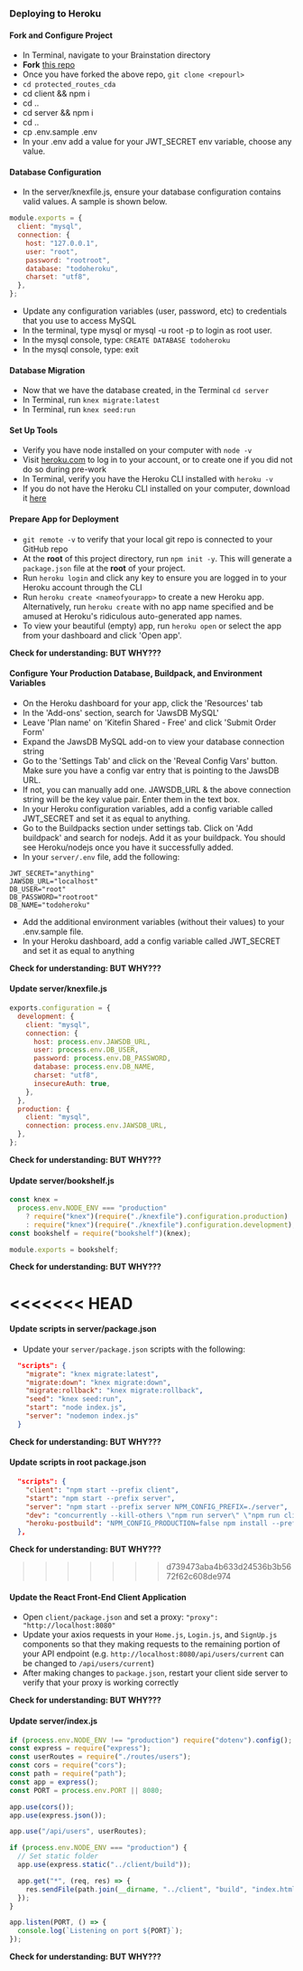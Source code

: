 ### Deploying to Heroku

#### Fork and Configure Project

- In Terminal, navigate to your Brainstation directory
- **Fork** [this repo](https://github.com/cececlar/protected_routes_cda)
- Once you have forked the above repo, `git clone <repourl>`
- `cd protected_routes_cda`
- cd client && npm i
- cd ..
- cd server && npm i
- cd ..
- cp .env.sample .env
- In your .env add a value for your JWT_SECRET env variable, choose any value.

#### Database Configuration

- In the server/knexfile.js, ensure your database configuration contains valid values. A sample is shown below.

```js
module.exports = {
  client: "mysql",
  connection: {
    host: "127.0.0.1",
    user: "root",
    password: "rootroot",
    database: "todoheroku",
    charset: "utf8",
  },
};
```

- Update any configuration variables (user, password, etc) to credentials that you use to access MySQL
- In the terminal, type mysql or mysql -u root -p to login as root user.
- In the mysql console, type: `CREATE DATABASE todoheroku`
- In the mysql console, type: exit

#### Database Migration

- Now that we have the database created, in the Terminal `cd server`
- In Terminal, run `knex migrate:latest`
- In Terminal, run `knex seed:run`

#### Set Up Tools

- Verify you have node installed on your computer with `node -v`
- Visit [heroku.com](https://heroku.com) to log in to your account, or to create one if you did not do so during pre-work
- In Terminal, verify you have the Heroku CLI installed with `heroku -v`
- If you do not have the Heroku CLI installed on your computer, download it [here](https://devcenter.heroku.com/articles/getting-started-with-nodejs#set-up)

#### Prepare App for Deployment

- `git remote -v` to verify that your local git repo is connected to your GitHub repo
- At the **root** of this project directory, run `npm init -y`. This will generate a `package.json` file at the **root** of your project.
- Run `heroku login` and click any key to ensure you are logged in to your Heroku account through the CLI
- Run `heroku create <nameofyourapp>` to create a new Heroku app. Alternatively, run `heroku create` with no app name specified and be amused at Heroku's ridiculous auto-generated app names.
- To view your beautiful (empty) app, run `heroku open` or select the app from your dashboard and click 'Open app'.

**Check for understanding: BUT WHY???**

#### Configure Your Production Database, Buildpack, and Environment Variables

- On the Heroku dashboard for your app, click the 'Resources' tab
- In the 'Add-ons' section, search for 'JawsDB MySQL'
- Leave 'Plan name' on 'Kitefin Shared - Free' and click 'Submit Order Form'
- Expand the JawsDB MySQL add-on to view your database connection string
- Go to the 'Settings Tab' and click on the 'Reveal Config Vars' button. Make sure you have a config var entry that is pointing to the JawsDB URL.​
- If not, you can manually add one. JAWSDB_URL & the above connection string will be the key value pair. Enter them in the text box.​
- In your Heroku configuration variables, add a config variable called JWT_SECRET and set it as equal to anything.
- Go to the Buildpacks section under settings tab. Click on 'Add buildpack' and search for nodejs. Add it as your buildpack. You should see Heroku/nodejs once you have it successfully added.​
- In your `server/.env` file, add the following:

```
JWT_SECRET="anything"
JAWSDB_URL="localhost"
DB_USER="root"
DB_PASSWORD="rootroot"
DB_NAME="todoheroku"
```

- Add the additional environment variables (without their values) to your .env.sample file.
- In your Heroku dashboard, add a config variable called JWT_SECRET and set it as equal to anything

**Check for understanding: BUT WHY???**

#### Update server/knexfile.js

```js
exports.configuration = {
  development: {
    client: "mysql",
    connection: {
      host: process.env.JAWSDB_URL,
      user: process.env.DB_USER,
      password: process.env.DB_PASSWORD,
      database: process.env.DB_NAME,
      charset: "utf8",
      insecureAuth: true,
    },
  },
  production: {
    client: "mysql",
    connection: process.env.JAWSDB_URL,
  },
};
```

**Check for understanding: BUT WHY???**

#### Update server/bookshelf.js

```js
const knex =
  process.env.NODE_ENV === "production"
    ? require("knex")(require("./knexfile").configuration.production)
    : require("knex")(require("./knexfile").configuration.development);
const bookshelf = require("bookshelf")(knex);

module.exports = bookshelf;
```

**Check for understanding: BUT WHY???**

# <<<<<<< HEAD

#### Update scripts in server/package.json

- Update your `server/package.json` scripts with the following:

```json
  "scripts": {
    "migrate": "knex migrate:latest",
    "migrate:down": "knex migrate:down",
    "migrate:rollback": "knex migrate:rollback",
    "seed": "knex seed:run",
    "start": "node index.js",
    "server": "nodemon index.js"
  }
```

**Check for understanding: BUT WHY???**

#### Update scripts in root package.json

```json
  "scripts": {
    "client": "npm start --prefix client",
    "start": "npm start --prefix server",
    "server": "npm start --prefix server NPM_CONFIG_PREFIX=./server",
    "dev": "concurrently --kill-others \"npm run server\" \"npm run client\"",
    "heroku-postbuild": "NPM_CONFIG_PRODUCTION=false npm install --prefix client && npm install --prefix server && npm run build --prefix client"
  },
```

**Check for understanding: BUT WHY???**

> > > > > > > d739473aba4b633d24536b3b5672f62c608de974

#### Update the React Front-End Client Application

- Open `client/package.json` and set a proxy: `"proxy": "http://localhost:8080"`
- Update your axios requests in your `Home.js`, `Login.js`, and `SignUp.js` components so that they making requests to the remaining portion of your API endpoint (e.g. `http://localhost:8080/api/users/current` can be changed to `/api/users/current`)
- After making changes to `package.json`, restart your client side server to verify that your proxy is working correctly

**Check for understanding: BUT WHY???**

#### Update server/index.js

```js
if (process.env.NODE_ENV !== "production") require("dotenv").config();
const express = require("express");
const userRoutes = require("./routes/users");
const cors = require("cors");
const path = require("path");
const app = express();
const PORT = process.env.PORT || 8080;

app.use(cors());
app.use(express.json());

app.use("/api/users", userRoutes);

if (process.env.NODE_ENV === "production") {
  // Set static folder
  app.use(express.static("../client/build"));

  app.get("*", (req, res) => {
    res.sendFile(path.join(__dirname, "../client", "build", "index.html"));
  });
}

app.listen(PORT, () => {
  console.log(`Listening on port ${PORT}`);
});
```

**Check for understanding: BUT WHY???**
